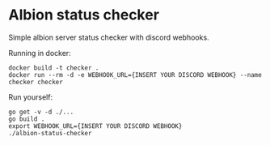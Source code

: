 # Albion status checker

Simple albion server status checker with discord webhooks.

Running in docker:

```console
docker build -t checker .
docker run --rm -d -e WEBHOOK_URL={INSERT YOUR DISCORD WEBHOOK} --name checker checker
```

Run yourself:

```console
go get -v -d ./...
go build .
export WEBHOOK_URL={INSERT YOUR DISCORD WEBHOOK}
./albion-status-checker
```
